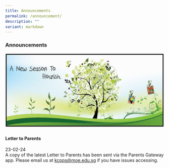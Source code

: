 ```yaml
---
title: Announcements
permalink: /announcement/
description: ""
variant: markdown
---
```

### Announcements

![](/images/A%20new%20season%20to%20flourish%20banner.png)

#### Letter to Parents		 
23-02-24<br>
A copy of the latest Letter to Parents has been sent via the Parents Gateway app. Please email us at [kcpps@moe.edu.sg](mailto:kcpps@moe.edu.sg) if you have issues accessing.